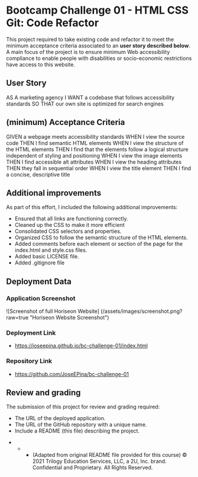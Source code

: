 # Bootcamp Challenge 01 - HTML CSS Git: Code Refactor

This project required to take existing code and refactor it to meet the minimum acceptance criteria associated to an **user story described below**. A main focus of the project is to ensure minimum Web accessibility compliance to enable people with disabilities or socio-economic restrictions have access to this website.

## User Story

AS A marketing agency
I WANT a codebase that follows accessibility standards
SO THAT our own site is optimized for search engines

## (minimum) Acceptance Criteria

GIVEN a webpage meets accessibility standards
WHEN I view the source code
THEN I find semantic HTML elements
WHEN I view the structure of the HTML elements
THEN I find that the elements follow a logical structure independent of styling and positioning
WHEN I view the image elements
THEN I find accessible alt attributes
WHEN I view the heading attributes
THEN they fall in sequential order
WHEN I view the title element
THEN I find a concise, descriptive title

## Additional improvements

As part of this effort, I included the following additional improvements:

-  Ensured that all links are functioning correctly.
-  Cleaned up the CSS to make it more efficient
-  Consolidated CSS selectors and properties.
-  Organized CSS to follow the semantic structure of the HTML elements.
-  Added comments before each element or section of the page for the index.html and style.css files.
-  Added basic LICENSE file.
-  Added .gitignore file

## Deployment Data

### Application Screenshot

![Screenshot of full Horiseon Website] (/assets/images/screenshot.png?raw=true "Horiseon Website Screenshot")

### Deployment Link

-  https://joseepina.github.io/bc-challenge-01/index.html

### Repository Link

-  https://github.com/JoseEPina/bc-challenge-01

## Review and grading

The submission of this project for review and grading required:

-  The URL of the deployed application.
-  The URL of the GitHub repository with a unique name.
-  Include a README (this file) describing the project.

*  -  -  (Adapted from original README file provided for this course)
         © 2021 Trilogy Education Services, LLC, a 2U, Inc. brand. Confidential and Proprietary. All Rights Reserved.
